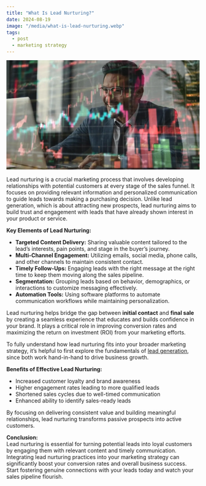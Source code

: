 ```yaml
---
title: "What Is Lead Nurturing?"
date: 2024-08-19
image: "/media/what-is-lead-nurturing.webp"
tags:
  - post
  - marketing strategy
---
```


![What Is Lead Nurturing?](/media/what-is-lead-nurturing.webp)

Lead nurturing is a crucial marketing process that involves developing relationships with potential customers at every stage of the sales funnel. It focuses on providing relevant information and personalized communication to guide leads towards making a purchasing decision. Unlike lead generation, which is about attracting new prospects, lead nurturing aims to build trust and engagement with leads that have already shown interest in your product or service.

**Key Elements of Lead Nurturing:**

- **Targeted Content Delivery:** Sharing valuable content tailored to the lead’s interests, pain points, and stage in the buyer’s journey.
- **Multi-Channel Engagement:** Utilizing emails, social media, phone calls, and other channels to maintain consistent contact.
- **Timely Follow-Ups:** Engaging leads with the right message at the right time to keep them moving along the sales pipeline.
- **Segmentation:** Grouping leads based on behavior, demographics, or interactions to customize messaging effectively.
- **Automation Tools:** Using software platforms to automate communication workflows while maintaining personalization.

Lead nurturing helps bridge the gap between **initial contact** and **final sale** by creating a seamless experience that educates and builds confidence in your brand. It plays a critical role in improving conversion rates and maximizing the return on investment (ROI) from your marketing efforts.

To fully understand how lead nurturing fits into your broader marketing strategy, it’s helpful to first explore the fundamentals of [lead generation](https://leadcraftr.com/posts/lead-generation/), since both work hand-in-hand to drive business growth.

**Benefits of Effective Lead Nurturing:**

- Increased customer loyalty and brand awareness
- Higher engagement rates leading to more qualified leads
- Shortened sales cycles due to well-timed communication
- Enhanced ability to identify sales-ready leads

By focusing on delivering consistent value and building meaningful relationships, lead nurturing transforms passive prospects into active customers.

**Conclusion:**  
Lead nurturing is essential for turning potential leads into loyal customers by engaging them with relevant content and timely communication. Integrating lead nurturing practices into your marketing strategy can significantly boost your conversion rates and overall business success. Start fostering genuine connections with your leads today and watch your sales pipeline flourish.
